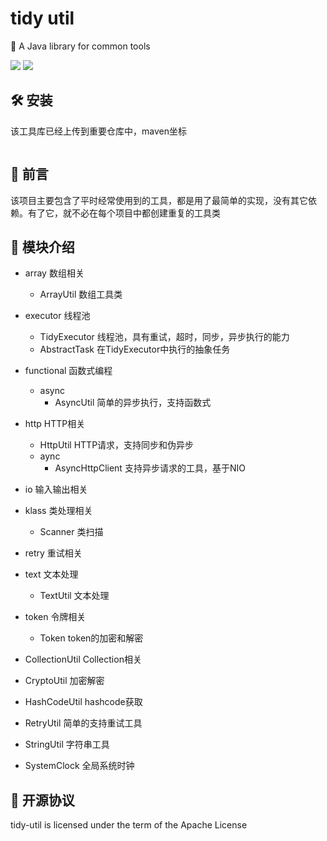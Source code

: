 # tidy util

🍎 A Java library for common tools

![](https://img.shields.io/badge/JDK-8%2B-brightgreen)
![](https://github.com/watertreestar/tidy-util/workflows/ci/badge.svg)

## 🛠️ 安装

该工具库已经上传到重要仓库中，maven坐标

```xml

```

## 🎉 前言

该项目主要包含了平时经常使用到的工具，都是用了最简单的实现，没有其它依赖。有了它，就不必在每个项目中都创建重复的工具类

## 🏢 模块介绍

- array 数组相关
  - ArrayUtil 数组工具类

- executor 线程池
  - TidyExecutor 线程池，具有重试，超时，同步，异步执行的能力
  - AbstractTask 在TidyExecutor中执行的抽象任务

- functional 函数式编程
  - async
    - AsyncUtil 简单的异步执行，支持函数式

- http HTTP相关
  - HttpUtil HTTP请求，支持同步和伪异步
  - aync
    - AsyncHttpClient 支持异步请求的工具，基于NIO

- io 输入输出相关

- klass 类处理相关
  - Scanner 类扫描

- retry 重试相关

- text 文本处理
  - TextUtil 文本处理

- token 令牌相关
  - Token token的加密和解密

- CollectionUtil Collection相关

- CryptoUtil 加密解密

- HashCodeUtil hashcode获取

- RetryUtil 简单的支持重试工具

- StringUtil 字符串工具

- SystemClock 全局系统时钟

## 📄 开源协议

tidy-util is licensed under the term of the Apache License